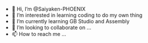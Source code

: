 - 👋 Hi, I’m @Saiyaken-PHOENIX
- 👀 I’m interested in learning coding to do my own thing
- 🌱 I’m currently learning GB Studio and Assembly
- 💞️ I’m looking to collaborate on ...
- 📫 How to reach me ...

<!---
Saiyaken-PHOENIX/Saiyaken-PHOENIX is a ✨ special ✨ repository because its `README.md` (this file) appears on your GitHub profile.
You can click the Preview link to take a look at your changes.
--->
